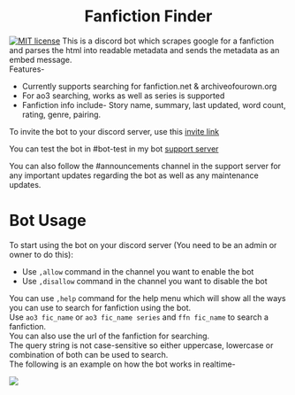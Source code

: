 <h1 align="center">Fanfiction Finder</h1>

[![MIT license](https://img.shields.io/badge/License-MIT-blue.svg)](https://lbesson.mit-license.org/)
This is a discord bot which scrapes google for a fanfiction and parses the html into readable metadata and sends the metadata as an embed message. <br>
Features-
- Currently supports searching for fanfiction.net & archiveofourown.org <br>
- For ao3 searching, works as well as series is supported <br>
- Fanfiction info include- Story name, summary, last updated, word count, rating, genre, pairing. <br>


To invite the bot to your discord server, use this [invite link](https://discord.com/api/oauth2/authorize?client_id=779772534040166450&permissions=93184&scope=bot) <br>

You can test the bot in #bot-test in my bot [support server](https://discord.gg/bRzzr3EBqH) <br>

You can also follow the #announcements channel in the support server for any important updates regarding the bot as well as any maintenance updates.
<br>
# Bot Usage

To start using the bot on your discord server (You need to be an admin or owner to do this):

* Use `,allow` command in the channel you want to enable the bot 
* Use `,disallow` command in the channel you want to disable the bot

You can use `,help` command for the help menu which will show all the ways you can use to search for fanfiction using the bot.
<br>
Use `ao3 fic_name` or `ao3 fic_name series` and `ffn fic_name` to search a fanfiction. <br>
You can also use the url of the fanfiction for searching. <br>
The query string is not case-sensitive so either uppercase, lowercase or combination of both can be used to search.<br>
The following is an example on how the bot works in realtime-<br>

![](https://raw.githubusercontent.com/arzkar/Fanfiction-Finder-Bot/main/img/bot_output.gif)
